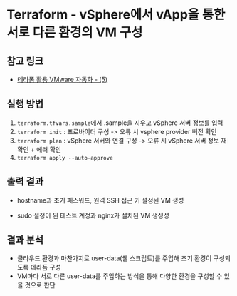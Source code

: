 # Terraform - vSphere에서 vApp을 통한 서로 다른 환경의 VM 구성
## 참고 링크
- [테라폼 활용 VMware 자동화 - (5)](https://tinted-tapir-06c.notion.site/VMware-5-1cd07373030f80ffb742e5442f91de58?pvs=74)

## 실행 방법
1. `terraform.tfvars.sample`에서 .sample을 지우고 vSphere 서버 정보를 입력
2. `terraform init` : 프로바이더 구성 -> 오류 시 vsphere provider 버전 확인
3. `terraform plan` : vSphere 서버와 연결 구성 -> 오류 시 vSphere 서버 정보 재확인 + 에러 확인
4. `terraform apply --auto-approve`
## 출력 결과
* hostname과 초기 패스워드, 원격 SSH 접근 키 설정된 VM 생성

* sudo 설정이 된 테스트 계정과 nginx가 설치된 VM 생성성

## 결과 분석
- 클라우드 환경과 마찬가지로 user-data(쉘 스크립트)를 주입해 초기 환경이 구성되도록 테라폼 구성
- VM마다 서로 다른 user-data를 주입하는 방식을 통해 다양한 환경을 구성할 수 있을 것으로 판단 

